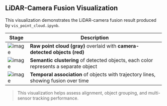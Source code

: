 ## LiDAR-Camera Fusion Visualization

This visualization demonstrates the LiDAR-camera fusion result produced by `vis_point_cloud.ipynb`.

| Stage | Description |
|-------|-------------|
| ![image](https://github.com/user-attachments/assets/b7cb58bb-fdf8-4ac2-abc3-5b4864fd76a9) | **Raw point cloud (gray)** overlaid with **camera-detected objects (red)**  | 
| ![image](https://github.com/user-attachments/assets/35f6fb63-88f3-40c2-868b-2e7c2605841f) | **Semantic clustering** of detected objects, each color represents a separate object |
| ![image](https://github.com/user-attachments/assets/1e1e5414-cc89-469b-b357-c9d5c514e7e8) | **Temporal association** of objects with trajectory lines, showing fusion over time |

> This visualization helps assess alignment, object grouping, and multi-sensor tracking performance.
